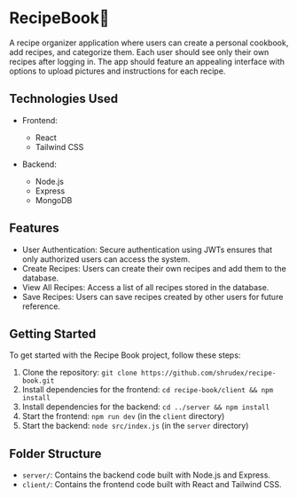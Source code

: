 # RecipeBook🍴

A recipe organizer application where users can create a personal cookbook, add recipes, and categorize them. Each user should see only their own recipes after logging in. The app should feature an appealing interface with options to upload pictures and instructions for each recipe.

## Technologies Used

- Frontend:

  - React
  - Tailwind CSS

- Backend:
  - Node.js
  - Express
  - MongoDB

## Features

- User Authentication: Secure authentication using JWTs ensures that only authorized users can access the system.
- Create Recipes: Users can create their own recipes and add them to the database.
- View All Recipes: Access a list of all recipes stored in the database.
- Save Recipes: Users can save recipes created by other users for future reference.





## Getting Started

To get started with the Recipe Book project, follow these steps:

1. Clone the repository: `git clone https://github.com/shrudex/recipe-book.git`
2. Install dependencies for the frontend: `cd recipe-book/client && npm install`
3. Install dependencies for the backend: `cd ../server && npm install`
4. Start the frontend: `npm run dev` (in the `client` directory)
5. Start the backend: `node src/index.js` (in the `server` directory)

## Folder Structure

- `server/`: Contains the backend code built with Node.js and Express.
- `client/`: Contains the frontend code built with React and Tailwind CSS.



